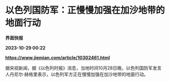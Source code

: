 # 以色列国防军：正慢慢加强在加沙地带的地面行动
**界面快报**

**2023-10-29 00:22**

**https://www.jiemian.com/article/10302461.html**

据央视新闻，据《以色列时报》消息，当地时间10月28日晚，以色列国防军发言人丹尼尔·赫格里表示，以色列军方正在慢慢加强在加沙地带的地面行动。